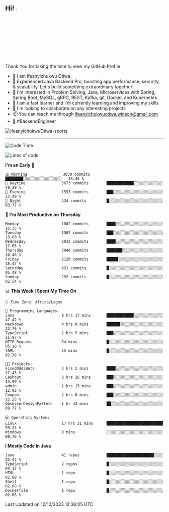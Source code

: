 <!-- BLOG-POST-LIST:START --><!-- BLOG-POST-LIST:END -->

## Hi! <img src="https://media.giphy.com/media/hvRJCLFzcasrR4ia7z/giphy.gif" width="4%"> 

Thank You for taking the time to view my GitHub Profile

- 👋 I am Ifeanyichukwu Otiwa
- 🚀 Experienced Java Backend Pro, boosting app performance, security, & scalability. Let's build something extraordinary together!
- 👀 I'm interested in Problem Solving, Java, Microservices with Spring, Spring Boot, MySQL, gRPC, REST, Kafka, git, Docker, and Kubernetes
- 🌱 I am a fast learner and I'm currently learning and improving my skills
- 💞️ I'm looking to collaborate on any interesting projects
- 📫 You can reach me through ifeanyichukwuotiwa.winson@gmail.com
- 🚀 #BackendEngineer

<p align="left" marginTop="10px"> <img src="https://komarev.com/ghpvc/?username=ifeanyichukwuOtiwa-sports&label=Profile%20views&color=0e75b6&style=for-the-badge" alt="ifeanyichukwuOtiwa-sports" /> </p>

***

<!--START_SECTION:waka-->
![Code Time](http://img.shields.io/badge/Code%20Time-2%2C030%20hrs%2034%20mins-blue)

![Lines of code](https://img.shields.io/badge/From%20Hello%20World%20I%27ve%20Written-4.3%20million%20lines%20of%20code-blue)

**I'm an Early 🐤** 

```text
🌞 Morning                3850 commits        ████████░░░░░░░░░░░░░░░░░   33.45 % 
🌆 Daytime                5673 commits        ████████████░░░░░░░░░░░░░   49.29 % 
🌃 Evening                1553 commits        ███░░░░░░░░░░░░░░░░░░░░░░   13.49 % 
🌙 Night                  434 commits         █░░░░░░░░░░░░░░░░░░░░░░░░   03.77 % 
```
📅 **I'm Most Productive on Thursday** 

```text
Monday                   1882 commits        ████░░░░░░░░░░░░░░░░░░░░░   16.35 % 
Tuesday                  1507 commits        ███░░░░░░░░░░░░░░░░░░░░░░   13.09 % 
Wednesday                2032 commits        ████░░░░░░░░░░░░░░░░░░░░░   17.65 % 
Thursday                 3046 commits        ███████░░░░░░░░░░░░░░░░░░   26.46 % 
Friday                   2120 commits        █████░░░░░░░░░░░░░░░░░░░░   18.42 % 
Saturday                 631 commits         █░░░░░░░░░░░░░░░░░░░░░░░░   05.48 % 
Sunday                   292 commits         █░░░░░░░░░░░░░░░░░░░░░░░░   02.54 % 
```


📊 **This Week I Spent My Time On** 

```text
🕑︎ Time Zone: Africa/Lagos

💬 Programming Languages: 
Java                     8 hrs 17 mins       ████████████░░░░░░░░░░░░░   47.42 % 
Markdown                 4 hrs 9 mins        ██████░░░░░░░░░░░░░░░░░░░   23.76 % 
TypeScript               2 hrs 5 mins        ███░░░░░░░░░░░░░░░░░░░░░░   11.97 % 
HTTP Request             54 mins             █░░░░░░░░░░░░░░░░░░░░░░░░   05.18 % 
YAML                     25 mins             █░░░░░░░░░░░░░░░░░░░░░░░░   02.38 % 

🐱‍💻 Projects: 
FixedOddsBets            3 hrs 2 mins        ████░░░░░░░░░░░░░░░░░░░░░   17.43 % 
Cashout                  2 hrs 26 mins       ███░░░░░░░░░░░░░░░░░░░░░░   13.99 % 
admin                    2 hrs 15 mins       ███░░░░░░░░░░░░░░░░░░░░░░   12.92 % 
Coupon                   2 hrs 8 mins        ███░░░░░░░░░░░░░░░░░░░░░░   12.25 % 
ObserverDesignPattern    1 hr 42 mins        ██░░░░░░░░░░░░░░░░░░░░░░░   09.77 % 

💻 Operating System: 
Linux                    17 hrs 21 mins      █████████████████████████   99.24 % 
Windows                  8 mins              ░░░░░░░░░░░░░░░░░░░░░░░░░   00.76 % 
```

**I Mostly Code in Java** 

```text
Java                     41 repos            █████████████████████░░░░   85.42 % 
TypeScript               2 repos             █░░░░░░░░░░░░░░░░░░░░░░░░   04.17 % 
HTML                     1 repo              █░░░░░░░░░░░░░░░░░░░░░░░░   02.08 % 
Shell                    1 repo              █░░░░░░░░░░░░░░░░░░░░░░░░   02.08 % 
Dockerfile               1 repo              █░░░░░░░░░░░░░░░░░░░░░░░░   02.08 % 
```




 Last Updated on 12/12/2023 12:36:05 UTC
<!--END_SECTION:waka-->

<!--
<p align="center">
![trophy](https://github-profile-trophy.vercel.app/?username=ifeanyichukwuOtiwa-sports&theme=onedark) (https://github.com/ryo-ma/github-profile-trophy)
</p>
-->

<!---
ifeanyi-otiwa/ifeanyi-otiwa is a ✨ special ✨ repository because its `README.md` (this file) appears on your GitHub profile.
You can click the Preview link to take a look at your changes.
--->
